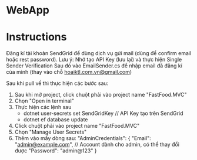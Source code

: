 # WebApp

# Instructions
Đăng kí tài khoản SendGrid để dùng dịch vụ gửi mail (dùng để confirm email hoặc rest password).
  Lưu ý: Nhớ tạo API Key (lưu lại) và thực hiện Single Sender Verification
Sau đó vào EmailSender.cs để nhập email đã đăng kí của mình (thay vào chỗ hoaiktl.com.vn@gmail.com)

Sau khi pull về thì thực hiện các bước sau:
  1) Sau khi mở project, click chuột phải vào project name "FastFood.MVC"
  2) Chọn "Open in terminal"
  3) Thực hiện các lệnh sau
       - dotnet user-secrets set SendGridKey <API Key> // API Key tạo trên SendGrid
       - dotnet ef database update
  4) Click chuột phải vào project name "FastFood.MVC"
  5) Chọn "Manage User Secrets"
  6) Thêm vào mấy dòng sau:
     "AdminCredentials": {
        "Email": "admin@example.com", // Account dành cho admin, có thể thay đổi được
        "Password": "admin@123"
      }
